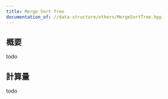 ```yaml
---
title: Merge Sort Tree
documentation_of: //data-structure/others/MergeSortTree.hpp
---
```


## 概要

todo

## 計算量
todo